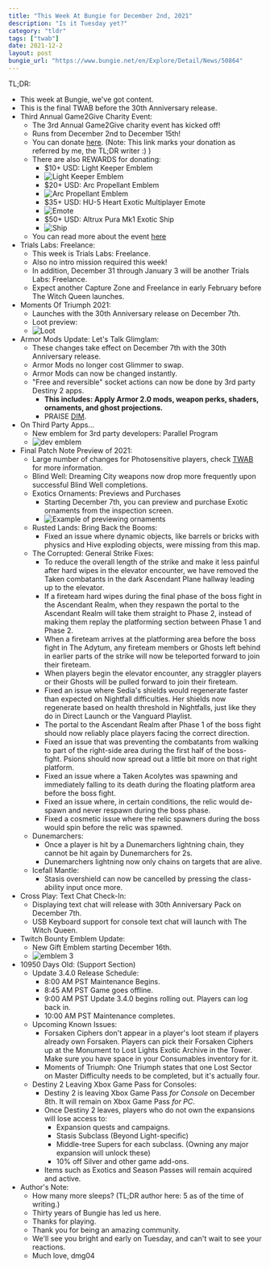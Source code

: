 ```yaml
---
title: "This Week At Bungie for December 2nd, 2021"
description: "Is it Tuesday yet?"
category: "tldr"
tags: ["twab"]
date: 2021-12-2
layout: post
bungie_url: "https://www.bungie.net/en/Explore/Detail/News/50864"
---
```

TL;DR:
- This week at Bungie, we've got content.
- This is the final TWAB before the 30th Anniversary release.
- Third Annual Game2Give Charity Event:
    - The 3rd Annual Game2Give charity event has kicked off!
    - Runs from December 2nd to December 15th!
    - You can donate [here](https://bungiefoundation.donordrive.com/participant/MoSadie). (Note: This link marks your donation as referred by me, the TL;DR writer :) )
    - There are also REWARDS for donating:
        - $10+ USD: Light Keeper Emblem
        - ![Light Keeper Emblem](https://www.bungie.net/pubassets/pkgs/154/154821/g2g2020emblem.png?cv=3983621215&av=1186589828)
        - $20+ USD: Arc Propellant Emblem
        - ![Arc Propellant Emblem](https://www.bungie.net/pubassets/pkgs/154/154821/g2g2021emblem.png?cv=3983621215&av=1186589828)
        - $35+ USD: HU-5 Heart Exotic Multiplayer Emote
        - ![Emote](/assets/hi-5-emote.gif)
        - $50+ USD: Altrux Pura Mk1 Exotic Ship
        - ![Ship](https://www.bungie.net/pubassets/pkgs/154/154821/game2give_ship_social_16-9.jpg?cv=3983621215&av=1186589828)
    - You can read more about the event [here](https://www.bungie.net/en-us/Explore/Detail/News/50861)
- Trials Labs: Freelance:
    - This week is Trials Labs: Freelance.
    - Also no intro mission required this week!
    - In addition, December 31 through January 3 will be another Trials Labs: Freelance.
    - Expect another Capture Zone and Freelance in early February before The Witch Queen launches.
- Moments Of Triumph 2021:
    - Launches with the 30th Anniversary release on December 7th.
    - Loot preview:
    - ![Loot](https://www.bungie.net/pubassets/pkgs/154/154838/TWAB_21_12_02_Gear.jpg?cv=3983621215&av=1186589828)
- Armor Mods Update: Let's Talk Glimglam:
    - These changes take effect on December 7th with the 30th Anniversary release.
    - Armor Mods no longer cost Glimmer to swap.
    - Armor Mods can now be changed instantly.
    - "Free and reversible" socket actions can now be done by 3rd party Destiny 2 apps.
        - **This includes: Apply Armor 2.0 mods, weapon perks, shaders, ornaments, and ghost projections.**
        - PRAISE [DIM](https://destinyitemmanager.com/).
- On Third Party Apps...
    - New emblem for 3rd party developers: Parallel Program
    - ![dev emblem](https://www.bungie.net/pubassets/pkgs/154/154838/3rdPartyAppDevelopers.jpg?cv=3983621215&av=1186589828)
- Final Patch Note Preview of 2021:
    - Large number of changes for Photosensitive players, check [TWAB](https://www.bungie.net/en/Explore/Detail/News/50864) for more information.
    - Blind Well: Dreaming City weapons now drop more frequently upon successful Blind Well completions.
    - Exotics Ornaments: Previews and Purchases
        - Starting December 7th, you can preview and purchase Exotic ornaments from the inspection screen.
        - ![Example of previewing ornaments](https://www.bungie.net/pubassets/pkgs/154/154838/Hawkmoon_silver_English.jpg?cv=3983621215&av=1186589828)
    - Rusted Lands: Bring Back the Booms:
        - Fixed an issue where dynamic objects, like barrels or bricks with physics and Hive exploding objects, were missing from this map.
    - The Corrupted: General Strike Fixes:
        - To reduce the overall length of the strike and make it less painful after hard wipes in the elevator encounter, we have removed the Taken combatants in the dark Ascendant Plane hallway leading up to the elevator. 
        - If a fireteam hard wipes during the final phase of the boss fight in the Ascendant Realm, when they respawn the portal to the Ascendant Realm will take them straight to Phase 2, instead of making them replay the platforming section between Phase 1 and Phase 2. 
        - When a fireteam arrives at the platforming area before the boss fight in The Adytum, any fireteam members or Ghosts left behind in earlier parts of the strike will now be teleported forward to join their fireteam. 
        - When players begin the elevator encounter, any straggler players or their Ghosts will be pulled forward to join their fireteam. 
        - Fixed an issue where Sedia's shields would regenerate faster than expected on Nightfall difficulties. Her shields now regenerate based on health threshold in Nightfalls, just like they do in Direct Launch or the Vanguard Playlist. 
        - The portal to the Ascendant Realm after Phase 1 of the boss fight should now reliably place players facing the correct direction. 
        - Fixed an issue that was preventing the combatants from walking to part of the right-side area during the first half of the boss-fight. Psions should now spread out a little bit more on that right platform. 
        - Fixed an issue where a Taken Acolytes was spawning and immediately falling to its death during the floating platform area before the boss fight.
        - Fixed an issue where, in certain conditions, the relic would de-spawn and never respawn during the boss phase. 
        - Fixed a cosmetic issue where the relic spawners during the boss would spin before the relic was spawned.
    - Dunemarchers:
        - Once a player is hit by a Dunemarchers lightning chain, they cannot be hit again by Dunemarchers for 2s.
        - Dunemarchers lightning now only chains on targets that are alive.
    - Icefall Mantle:
        - Stasis overshield can now be cancelled by pressing the class-ability input once more.
- Cross Play: Text Chat Check-In:
    - Displaying text chat will release with 30th Anniversary Pack on December 7th.
    - USB Keyboard support for console text chat will launch with The Witch Queen.
- Twitch Bounty Emblem Update:
    - New Gift Emblem starting December 16th.
    - ![emblem 3](https://www.bungie.net/pubassets/pkgs/154/154838/NewTwitchEmblem.jpg?cv=3983621215&av=1186589828)
- 10950 Days Old: (Support Section)
    - Update 3.4.0 Release Schedule:
        - 8:00 AM PST Maintenance Begins.
        - 8:45 AM PST Game goes offline.
        - 9:00 AM PST Update 3.4.0 begins rolling out. Players can log back in.
        - 10:00 AM PST Maintenance completes.
    - Upcoming Known Issues:
        - Forsaken Ciphers don't appear in a player's loot steam if players already own Forsaken. Players can pick their Forsaken Ciphers up at the Monument to Lost Lights Exotic Archive in the Tower. Make sure you have space in your Consumables inventory for it.
        - Moments of Triumph: One Triumph states that one Lost Sector on Master Difficulty needs to be completed, but it's actually four.
    - Destiny 2 Leaving Xbox Game Pass for Consoles:
        - Destiny 2 is leaving Xbox Game Pass _for Console_ on December 8th. It will remain on Xbox Game Pass _for PC_.
        - Once Destiny 2 leaves, players who do not own the expansions will lose access to:
            - Expansion quests and campaigns.
            - Stasis Subclass (Beyond Light-specific)
            - Middle-tree Supers for each subclass. (Owning any major expansion will unlock these)
            - 10% off Silver and other game add-ons.
        - Items such as Exotics and Season Passes will remain acquired and active.
- Author's Note:
    - How many more sleeps? (TL;DR author here: 5 as of the time of writing.)
    - Thirty years of Bungie has led us here.
    - Thanks for playing.
    - Thank you for being an amazing community.
    - We'll see you bright and early on Tuesday, and can't wait to see your reactions.
    - Much love, dmg04